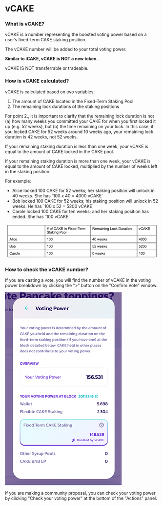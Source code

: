 # vCAKE

### What is vCAKE?

vCAKE is a number representing the boosted voting power based on a user’s fixed-term CAKE staking position.

The vCAKE number will be added to your total voting power.

**Similar to iCAKE, vCAKE is NOT a new token.**

vCAKE IS NOT transferrable or tradeable.

### How is vCAKE calculated?

vCAKE is calculated based on two variables:

1. The amount of CAKE located in the Fixed-Term Staking Pool
2. The remaining lock durations of the staking positions

For point 2., it is important to clarify that the remaining lock duration is not (a) how many weeks you committed your CAKE for when you first locked it up (e.g. 52 weeks), but (b) the time remaining on your lock. In this case, if you locked CAKE for 52 weeks around 10 weeks ago, your remaining lock duration is 42 weeks, not 52 weeks.

If your remaining staking duration is less than one week, your vCAKE is equal to the amount of CAKE locked in the CAKE pool.

If your remaining staking duration is more than one week, your vCAKE is equal to the amount of CAKE locked, multiplied by the number of weeks left in the staking position.

For example:

* Alice locked 100 CAKE for 52 weeks; her staking position will unlock in 40 weeks. She has \`100 x 40 = 4000 vCAKE\`
* Bob locked 100 CAKE for 52 weeks; his staking position will unlock in 52 weeks. He has \`100 x 52 = 5200 vCAKE\`
* Carole locked 100 CAKE for ten weeks; and her staking position has ended. She has \`100 vCAKE\`

![](../../.gitbook/assets/image.png)

### How to check the vCAKE number?

If you are casting a vote, you will find the number of vCAKE in the voting power breakdown by clicking the ">" button on the "Confirm Vote" window.

![](<../../.gitbook/assets/how-to-vote-5 (1).png>)

If you are making a community proposal, you can check your voting power by clicking "Check your voting power" at the bottom of the "Actions" panel.
